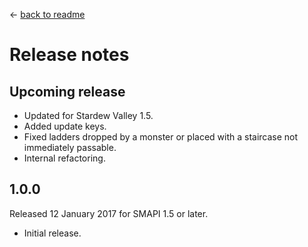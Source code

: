 ﻿← [back to readme](README.md)

# Release notes
## Upcoming release
* Updated for Stardew Valley 1.5.
* Added update keys.
* Fixed ladders dropped by a monster or placed with a staircase not immediately passable.
* Internal refactoring.

## 1.0.0
Released 12 January 2017 for SMAPI 1.5 or later.

* Initial release.
